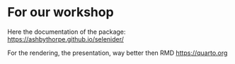 # For our workshop

Here the documentation of the package: https://ashbythorpe.github.io/selenider/

For the rendering, the presentation, way better then RMD
https://quarto.org


